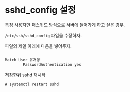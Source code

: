 # sshd_config 설정



특정 사용자만 패스워드 방식으로 서버에 들어가게 하고 싶은 경우.

`/etc/ssh/sshd_config` 파일을 수정하자.

파일의 제일 아래에 다음을 넣어주자.

```txt

Match User 유저명
        PasswordAuthentication yes

```



저장한뒤 sshd 재시작

`# systemctl restart sshd`

